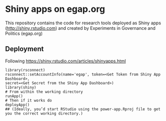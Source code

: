# Shiny apps on egap.org

This repository contains the code for research tools deployed as Shiny apps (http://shiny.rstudio.com) and created by Experiments in Governance and Politics (egap.org)

## Deployment

Following https://shiny.rstudio.com/articles/shinyapps.html

```
library(rsconnect)
rsconnect::setAccountInfo(name='egap', token=<Get Token from Shiny App Dashboard>, 
secret=<Get Secret from the Shiny App Dashboard>)
library(shiny)
# From within the working directory
runApp()
# Then if it works do
deployApp()
## (Ideally, you’d start RStudio using the power-app.Rproj file to get you the correct working directory.)
```
